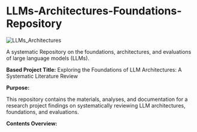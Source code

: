 # LLMs-Architectures-Foundations-Repository
![LLMs_Architectures](https://github.com/user-attachments/assets/583cfea9-aae9-47cb-9dab-408e79a0c9d8)


A systematic Repository on the foundations, architectures, and evaluations of large language models (LLMs).

**Based Project Title:**
Exploring the Foundations of LLM Architectures: A Systematic Literature Review


**Purpose:**

This repository contains the materials, analyses, and documentation for a research project findings on systematically reviewing LLM architectures, foundations, and evaluations.

**Contents Overview:**
